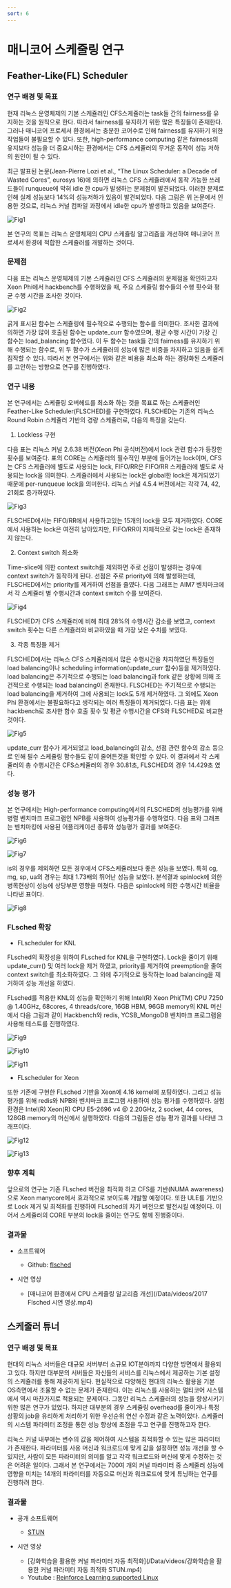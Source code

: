 ```yaml
---
sort: 6
---
```


# 매니코어 스케줄링 연구

## Feather-Like(FL) Scheduler

### 연구 배경 및 목표

현재 리눅스 운영체제의 기본 스케쥴러인 CFS스케쥴러는 task들 간의 fairness를 유지하는 것을 원칙으로 한다. 따라서 fairness를 유지하기 위한 많은 특징들이 존재한다. 그러나 매니코어 프로세서 환경에서는 충분한 코어수로 인해 fairness를 유지하기 위한 작업들이 불필요할 수 있다. 또한, high-performance computing 같은 fairness의 유지보다 성능을 더 중요시하는 환경에서는 CFS 스케쥴러의 무거운 동작이 성능 저하의 원인이 될 수 있다.

최근 발표된 논문(Jean-Pierre Lozi et al., “The Linux Scheduler: a Decade of Wasted Cores”, eurosys 16)에 의하면 리눅스 CFS 스케쥴러에서 동작 가능한 쓰레드들이 runqueue에 막혀 idle 한 cpu가 발생하는 문제점이 발견되었다. 이러한 문제로 인해 실제 성능보다 14%의 성능저하가 있음이 발견되었다. 다음 그림은 위 논문에서 인용한 것으로, 리눅스 커널 컴파일 과정에서 idle한 cpu가 발생하고 있음을 보여준다.

![Fig1](/Data/images/02/02-06-01.png)

본 연구의 목표는 리눅스 운영체제의 CPU 스케쥴링 알고리즘을 개선하여 매니코어 프로세서 환경에 적합한 스케쥴러를 개발하는 것이다.

### 문제점

다음 표는 리눅스 운영체제의 기본 스케쥴러인 CFS 스케쥴러의 문제점을 확인하고자 Xeon Phi에서 hackbench를 수행하였을 때, 주요 스케쥴링 함수들의 수행 횟수와 평균 수행 시간을 조사한 것이다.

![Fig2](/Data/images/02/02-06-02.png)

굵게 표시된 함수는 스케쥴링에 필수적으로 수행되는 함수를 의미한다. 조사한 결과에 의하면 가장 많이 호출된 함수는 update_curr 함수였으며, 평균 수행 시간이 가장 긴 함수는 load_balancing 함수였다. 이 두 함수는 task들 간의 fairness를 유지하기 위해 수행되는 함수로, 위 두 함수가 스케쥴러의 성능에 많은 비중을 차지하고 있음을 쉽게 짐작할 수 있다. 따라서 본 연구에서는 위와 같은 비용을 최소화 하는 경량화된 스케쥴러를 고안하는 방향으로 연구를 진행하였다.

### 연구 내용

본 연구에서는 스케쥴링 오버헤드를 최소화 하는 것을 목표로 하는 스케쥴러인 Feather-Like Scheduler(FLSCHED)를 구현하였다. FLSCHED는 기존의 리눅스 Round Robin 스케쥴러 기반의 경량 스케쥴러로, 다음의 특징을 갖는다.

1. Lockless 구현

다음 표는 리눅스 커널 2.6.38 버전(Xeon Phi 공식버전)에서 lock 관련 함수가 등장한 횟수를 보여준다. 표의 CORE는 스케쥴러의 필수적인 부분에 들어가는 lock이며, CFS는 CFS 스케쥴러에 별도로 사용되는 lock, FIFO/RR은 FIFO/RR 스케쥴러에 별도로 사용되는 lock을 의미한다. 스케쥴러에서 사용되는 lock은 global한 lock은 제거되었기 때문에 per-runqueue lock을 의미한다. 리눅스 커널 4.5.4 버전에서는 각각 74, 42, 21회로 증가하였다.

![Fig3](/Data/images/02/02-06-03.png)

FLSCHED에서는 FIFO/RR에서 사용하고있는 15개의 lock을 모두 제거하였다. CORE에서 사용하는 lock은 여전히 남아있지만, FIFO/RR이 자체적으로 갖는 lock은 존재하지 않는다. 

2. Context switch 최소화

Time-slice에 의한 context switch를 제외하면 주로 선점이 발생하는 경우에 context switch가 동작하게 된다. 선점은 주로 priority에 의해 발생하는데, FLSCHED에서는 priority를 제거하여 선점을 줄였다. 다음 그래프는 AIM7 벤치마크에서 각 스케쥴러 별 수행시간과 context switch 수를 보여준다.

![Fig4](/Data/images/02/02-06-04.png)

FLSCHED가 CFS 스케쥴러에 비해 최대 28%의 수행시간 감소를 보였고, context switch 횟수는 다른 스케쥴러와 비교하였을 때 가장 낮은 수치를 보였다.

3. 각종 특징들 제거

FLSCHED에서는 리눅스 CFS 스케쥴러에서 많은 수행시간을 차지하였던 특징들인 load balancing이나 scheduling information(update_curr 함수)등을 제거하였다. load balancing은 주기적으로 수행되는 load balancing과 fork 같은 상황에 의해 조건적으로 수행되는 load balancing이 존재한다. FLSCHED는 주기적으로 수행되는 load balancing을 제거하여 그에 사용되는 lock도 5개 제거하였다. 그 외에도 Xeon Phi 환경에서는 불필요하다고 생각되는 여러 특징들이 제거되었다. 다음 표는 위에 hackbench로 조사한 함수 호출 횟수 및 평균 수행시간을 CFS와 FLSCHED로 비교한것이다.

![Fig5](/Data/images/02/02-06-05.png)

update_curr 함수가 제거되었고 load_balancing의 감소, 선점 관련 함수의 감소 등으로 인해 필수 스케쥴링 함수들도 같이 줄어든것을 확인할 수 있다. 이 결과에서 각 스케쥴러의 총 수행시간은 CFS스케쥴러의 경우 30.81초, FLSCHED의 경우 14.429초 였다.  

### 성능 평가

본 연구에서는 High-performance computing에서의 FLSCHED의 성능평가를 위해 병렬 벤치마크 프로그램인 NPB를 사용하여 성능평가를 수행하였다. 다음 표와 그래프는 벤치마킹에 사용된 어플리케이션 종류와 성능평가 결과를 보여준다.

![Fig6](/Data/images/02/02-06-06.png)

![Fig7](/Data/images/02/02-06-07.png)


is의 경우를 제외하면 모든 경우에서 CFS스케쥴러보다 좋은 성능을 보였다. 특히 cg, mg, sp, ua의 경우는 최대 1.73배의 뛰어난 성능을 보였다. 분석결과 spinlock에 의한 병목현상이 성능에 상당부분 영향을 미쳤다. 다음은 spinlock에 의한 수행시간 비율을 나타낸 표이다.

![Fig8](/Data/images/02/02-06-08.png)

### FLsched 확장

* FLscheduler for KNL 

FLsched의 확장성을 위하여 FLsched for KNL을 구현하였다. Lock을 줄이기 위해 update_curr() 및 여러 lock을 제거 하였고, priority를 제거하여 preemption을 줄여 context switch를 최소화하였다. 그 외에 주기적으로 동작하는 load balancing을 제거하여 성능 개선을 하였다.

FLsched를 적용한 KNL의 성능을 확인하기 위해 Intel(R) Xeon Phi(TM) CPU 7250 @ 1.40GHz, 68cores, 4 threads/core, 16GB HBM, 96GB memory의 KNL 머신에서 다음 그림과 같이 Hackbench와 redis, YCSB_MongoDB 벤치마크 프로그램을 사용해 테스트를 진행하였다.

![Fig9](/Data/images/02/02-06-09.png)

![Fig10](/Data/images/02/02-06-10.png)

![Fig11](/Data/images/02/02-06-11.png)

* FLscheduler for Xeon

또한 기존에 구현한 FLsched 기반을 Xeon에 4.16 kernel에 포팅하였다. 그리고 성능평가를 위해 redis와 NPB와 벤치마크 프로그램 사용하여 성능 평가를 수행하였다. 실험 환경은 Intel(R) Xeon(R) CPU E5-2696 v4 @ 2.20GHz, 2 socket, 44 cores, 128GB memory의 머신에서 실행하였다. 다음의 그림들은 성능 평가 결과를 나타낸 그래프이다.

![Fig12](/Data/images/02/02-06-12.png)

![Fig13](/Data/images/02/02-06-13.png)

### 향후 계획

앞으로의 연구는 기존 FLsched 버전을 최적화 하고 CFS를 기반(NUMA awareness)으로 Xeon manycore에서 효과적으로 보이도록 개발할 예정이다. 또한 ULE를 기반으로 Lock 제거 및 최적화를 진행하여 FLsched의 차기 버전으로 발전시킬 예정이다. 이어서 스케쥴러의 CORE 부분의 lock을 줄이는 연구도 함께 진행중이다.

### 결과물

* 소프트웨어
  - Github: [flsched](https://github.com/oslab-swrc/flsched)

* 시연 영상
  - [매니코어 환경에서 CPU 스케줄링 알고리즘 개선](/Data/videos/2017 Flsched 시연 영상.mp4)


## 스케줄러 튜너

### 연구 배경 및 목표

현대의 리눅스 서버들은 대규모 서버부터 소규모 IOT분야까지 다양한 방면에서 활용되고 있다. 하지만 대부분의 서버들은 자신들의 서비스를 리눅스에서 제공하는 기본 설정의 스케쥴러를 통해 제공하게 된다. 현실적으로 다양해진 현대의 리눅스 활용을 기본 OS측면에서 조율할 수 없는 문제가 존재한다. 이는 리눅스를 사용하는 멀티코어 시스템에서 역시 마찬가지로 적용되는 문제이다. 그동안 리눅스 스케쥴러의 성능을 향상시키기 위한 많은 연구가 있었다. 하지만 대부분의 경우 스케쥴링 overhead를 줄이거나 특정 상황의 job을 유리하게 처리하기 위한 우선순위 연산 수정과 같은 노력이었다. 스케쥴러의 시스템 파라미터 조정을 통한 성능 향상에 초점을 두고 연구를 진행하고자 한다.

리눅스 커널 내부에는 변수의 값을 제어하여 시스템을 최적화할 수 있는 많은 파라미터가 존재한다. 파라미터를 사용 머신과 워크로드에 맞게 값을 설정하면 성능 개선을 할 수 있지만, 사람이 모든 파라미터의 의미를 알고 각각 워크로드와 머신에 맞게 수정하는 것은 어려운 일이다. 그래서 본 연구에서는 700여 개의 커널 파라미터 중 스케줄러 성능에 영향을 미치는 14개의 파라미터를 자동으로 머신과 워크로드에 맞게 튜닝하는 연구를 진행하려 한다.

### 결과물

* 공개 소프트웨어
  - [STUN](https://github.com/oslab-swrc/stun)

* 시연 영상
  - [강화학습을 활용한 커널 파라미터 자동 최적화](/Data/videos/강화학습을 활용한 커널 파라미터 자동 최적화 STUN.mp4)
  - Youtube : [Reinforce Learning supported Linux](https://youtu.be/rbQf_j7UUeg)
